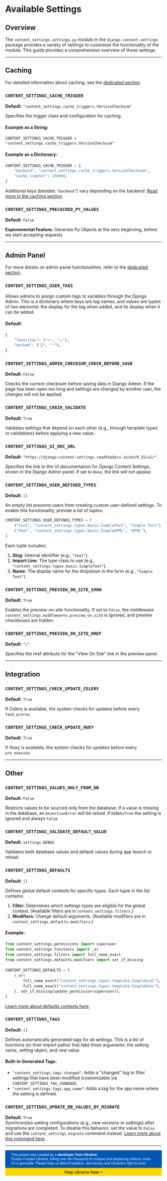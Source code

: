 # Available Settings

## Overview

The `content_settings.settings.py` module in the `django-content-settings` package provides a variety of settings to customize the functionality of the module. This guide provides a comprehensive overview of these settings.

---

## Caching

For detailed information about caching, see the [dedicated section](caching.md).

### `CONTENT_SETTINGS_CACHE_TRIGGER`

**Default**: `"content_settings.cache_triggers.VersionChecksum"`

Specifies the trigger class and configuration for caching.

#### Example as a String:

```
CONTENT_SETTINGS_CACHE_TRIGGER = "content_settings.cache_triggers.VersionChecksum"
```

#### Example as a Dictionary:

```python
CONTENT_SETTINGS_CACHE_TRIGGER = {
    "backend": "content_settings.cache_triggers.VersionChecksum",
    "cache_timeout": 100000,
}
```

Additional keys (besides `"backend"`) vary depending on the backend. [Read more in the caching section](caching.md).

### `CONTENT_SETTINGS_PRECACHED_PY_VALUES`

**Default**: `False`

**Experemental Feature:** Generate Py Objects at the very beginning, before we start accepting requests.

---

## Admin Panel

For more details on admin panel functionalities, refer to the [dedicated section](ui.md).

### `CONTENT_SETTINGS_USER_TAGS`

Allows admins to assign custom tags to variables through the Django Admin. This is a dictionary where keys are tag names, and values are tuples of two elements: the display for the tag when added, and its display when it can be added.

#### Default:

```python
{
    "favorites": ("⭐", "⚝"),
    "marked": ("💚", "♡"),
}
```

### `CONTENT_SETTINGS_ADMIN_CHECKSUM_CHECK_BEFORE_SAVE`

**Default**: `False`

Checks the current checksum before saving data in Django Admin. If the page has been open too long and settings are changed by another user, the changes will not be applied.

### `CONTENT_SETTINGS_CHAIN_VALIDATE`

**Default**: `True`

Validates settings that depend on each other (e.g., through template types or validations) before applying a new value.

### `CONTENT_SETTINGS_UI_DOC_URL`

**Default**: `"https://django-content-settings.readthedocs.io/en/0.25/ui/"`

Specifies the link to the UI documentation for Django Content Settings, shown in the Django Admin panel. If set to `None`, the link will not appear.

### `CONTENT_SETTINGS_USER_DEFINED_TYPES`

**Default**: `[]`

An empty list prevents users from creating custom user-defined settings. To enable this functionality, provide a list of tuples:

```python
CONTENT_SETTINGS_USER_DEFINED_TYPES = [
    ("text", "content_settings.types.basic.SimpleText", "Simple Text"),
    ("html", "content_settings.types.basic.SimpleHTML", "HTML"),
]
```

Each tuple includes:
1. **Slug**: Internal identifier (e.g., `"text"`).
2. **Import Line**: The type class to use (e.g., `"content_settings.types.basic.SimpleText"`).
3. **Name**: The display name for the dropdown in the form (e.g., `"Simple Text"`).

### `CONTENT_SETTINGS_PREVIEW_ON_SITE_SHOW`

**Default**: `True`

Enables the preview-on-site functionality. If set to `False`, the middleware `content_settings.middlewares.preview_on_site` is ignored, and preview checkboxes are hidden.

### `CONTENT_SETTINGS_PREVIEW_ON_SITE_HREF`

**Default**: `"/"`

Specifies the href attribute for the "View On Site" link in the preview panel.

---

## Integration

### `CONTENT_SETTINGS_CHECK_UPDATE_CELERY`

**Default**: `True`

If Celery is available, the system checks for updates before every `task_prerun`.

### `CONTENT_SETTINGS_CHECK_UPDATE_HUEY`

**Default**: `True`

If Huey is available, the system checks for updates before every `pre_execute`.

---

## Other

### `CONTENT_SETTINGS_VALUES_ONLY_FROM_DB`

**Default**: `False`

Restricts values to be sourced only from the database. If a value is missing in the database, an `AssertionError` will be raised. If `DEBUG=True` the setting is ignored and always `False`

### `CONTENT_SETTINGS_VALIDATE_DEFAULT_VALUE`

**Default**: `settings.DEBUG`

Validates both database values and default values during app launch or reload.

### `CONTENT_SETTINGS_DEFAULTS`

**Default**: `[]`

Defines global default contexts for specific types. Each tuple in the list contains:
1. **Filter**: Determines which settings types are eligible for the global context. (Available filters are in `content_settings.filters`.)
2. **Modifiers**: Change default arguments. (Available modifiers are in `content_settings.defaults.modifiers`.)

#### Example:

```python
from content_settings.permissions import superuser
from content_settings.functools import _or
from content_settings.filters import full_name_exact
from content_settings.defaults.modifiers import set_if_missing

CONTENT_SETTINGS_DEFAULTS = [
    (_or(
        full_name_exact("content_settings.types.template.SimpleEval"),
        full_name_exact("content_settings.types.template.SimpleExec"),
    ), set_if_missing(update_permission=superuser)),
]
```

[Learn more about defaults contexts here](defaults.md#global-updates-content_settings_defaults).

### `CONTENT_SETTINGS_TAGS`

**Default**: `[]`

Defines automatically generated tags for all settings. This is a list of functions (or their import paths) that take three arguments: the setting name, setting object, and new value.

#### Built-in Generated Tags:

- `"content_settings.tags.changed"`: Adds a "changed" tag to filter settings that have been modified (customizable via `CONTENT_SETTINGS_TAG_CHANGED`).
- `"content_settings.tags.app_name"`: Adds a tag for the app name where the setting is defined.

### `CONTENT_SETTINGS_UPDATE_DB_VALUES_BY_MIGRATE`

**Default**: `True`  
Synchronizes setting configurations (e.g., new versions or settings) after migrations are completed. To disable this behavior, set the value to `False` and use the `content_settings_migrate` command instead. [Learn more about this command here](commands.md#content_settings_migrate).

---

[![Stand With Ukraine](https://raw.githubusercontent.com/vshymanskyy/StandWithUkraine/main/banner-direct-single.svg)](https://stand-with-ukraine.pp.ua)
